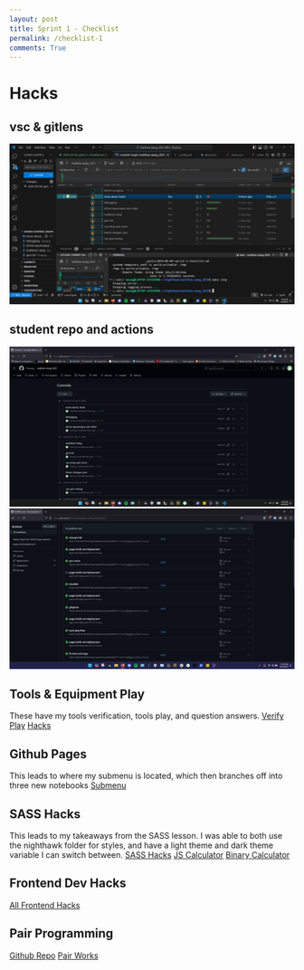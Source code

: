 ```yaml
---
layout: post
title: Sprint 1 - Checklist
permalink: /checklist-1
comments: True
---
```


# Hacks

## vsc & gitlens

<img src = "images/vsc.png">

## student repo and actions

<img src = "images/repo.png">
<img src = "images/actions.png">

## Tools & Equipment Play

These have my tools verification, tools play, and question answers.
<a href = "{{site.baseurl}}/devops/tools/verify">Verify</a>
<a href = "{{site.baseurl}}/devops/github/pages/play">Play</a>
<a href = "{{site.baseurl}}/devops/hacks">Hacks</a>

## Github Pages

This leads to where my submenu is located, which then branches off into three new notebooks
<a href = "{{site.baseurl}}/">Submenu</a>

## SASS Hacks

This leads to my takeaways from the SASS lesson. I was able to both use the nighthawk folder for styles, and have a light theme and dark theme variable I can switch between.
<a href = "{{site.baseurl}}/2024/09/08/sass-hacks_IPYNB_2_.html">SASS Hacks</a>
<a href = "{{site.baseurl}}/javascript/project/calculator">JS Calculator</a>
<a href = "{{site.baseurl}}/javascript/project/binary-calculator">Binary Calculator</a>
## Frontend Dev Hacks

<a href = "{{site.baseurl}}/2024/09/08/frontend-dev_IPYNB_2_.html">All Frontend Hacks</a>

## Pair Programming

<a href = "https://github.com/7mwang/bubble-popper">Github Repo</a>
<a href = "https://7mwang.github.io/matthew-wang_2025/bubble-game.html">Pair Works</a>